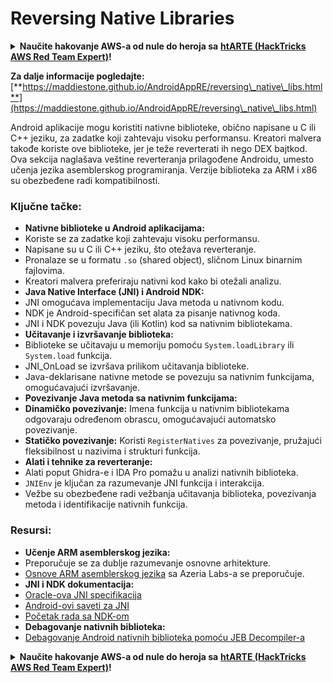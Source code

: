 # Reversing Native Libraries

<details>

<summary><strong>Naučite hakovanje AWS-a od nule do heroja sa</strong> <a href="https://training.hacktricks.xyz/courses/arte"><strong>htARTE (HackTricks AWS Red Team Expert)</strong></a><strong>!</strong></summary>

Drugi načini podrške HackTricks-u:

* Ako želite da vidite **vašu kompaniju reklamiranu na HackTricks-u** ili **preuzmete HackTricks u PDF formatu** proverite [**SUBSCRIPTION PLANS**](https://github.com/sponsors/carlospolop)!
* Nabavite [**zvanični PEASS & HackTricks swag**](https://peass.creator-spring.com)
* Otkrijte [**The PEASS Family**](https://opensea.io/collection/the-peass-family), našu kolekciju ekskluzivnih [**NFT-ova**](https://opensea.io/collection/the-peass-family)
* **Pridružite se** 💬 [**Discord grupi**](https://discord.gg/hRep4RUj7f) ili [**telegram grupi**](https://t.me/peass) ili nas **pratite** na **Twitter-u** 🐦 [**@carlospolopm**](https://twitter.com/hacktricks\_live)**.**
* **Podelite svoje hakovanje trikove slanjem PR-ova na** [**HackTricks**](https://github.com/carlospolop/hacktricks) i [**HackTricks Cloud**](https://github.com/carlospolop/hacktricks-cloud) github repozitorijume.

</details>

**Za dalje informacije pogledajte:** [**https://maddiestone.github.io/AndroidAppRE/reversing\_native\_libs.html**](https://maddiestone.github.io/AndroidAppRE/reversing\_native\_libs.html)

Android aplikacije mogu koristiti nativne biblioteke, obično napisane u C ili C++ jeziku, za zadatke koji zahtevaju visoku performansu. Kreatori malvera takođe koriste ove biblioteke, jer je teže reverterati ih nego DEX bajtkod. Ova sekcija naglašava veštine reverteranja prilagođene Androidu, umesto učenja jezika asemblerskog programiranja. Verzije biblioteka za ARM i x86 su obezbeđene radi kompatibilnosti.

### Ključne tačke:

* **Nativne biblioteke u Android aplikacijama:**
* Koriste se za zadatke koji zahtevaju visoku performansu.
* Napisane su u C ili C++ jeziku, što otežava reverteranje.
* Pronalaze se u formatu `.so` (shared object), sličnom Linux binarnim fajlovima.
* Kreatori malvera preferiraju nativni kod kako bi otežali analizu.
* **Java Native Interface (JNI) i Android NDK:**
* JNI omogućava implementaciju Java metoda u nativnom kodu.
* NDK je Android-specifičan set alata za pisanje nativnog koda.
* JNI i NDK povezuju Java (ili Kotlin) kod sa nativnim bibliotekama.
* **Učitavanje i izvršavanje biblioteka:**
* Biblioteke se učitavaju u memoriju pomoću `System.loadLibrary` ili `System.load` funkcija.
* JNI\_OnLoad se izvršava prilikom učitavanja biblioteke.
* Java-deklarisane nativne metode se povezuju sa nativnim funkcijama, omogućavajući izvršavanje.
* **Povezivanje Java metoda sa nativnim funkcijama:**
* **Dinamičko povezivanje:** Imena funkcija u nativnim bibliotekama odgovaraju određenom obrascu, omogućavajući automatsko povezivanje.
* **Statičko povezivanje:** Koristi `RegisterNatives` za povezivanje, pružajući fleksibilnost u nazivima i strukturi funkcija.
* **Alati i tehnike za reverteranje:**
* Alati poput Ghidra-e i IDA Pro pomažu u analizi nativnih biblioteka.
* `JNIEnv` je ključan za razumevanje JNI funkcija i interakcija.
* Vežbe su obezbeđene radi vežbanja učitavanja biblioteka, povezivanja metoda i identifikacije nativnih funkcija.

### Resursi:

* **Učenje ARM asemblerskog jezika:**
* Preporučuje se za dublje razumevanje osnovne arhitekture.
* [Osnove ARM asemblerskog jezika](https://azeria-labs.com/writing-arm-assembly-part-1/) sa Azeria Labs-a se preporučuje.
* **JNI i NDK dokumentacija:**
* [Oracle-ova JNI specifikacija](https://docs.oracle.com/javase/7/docs/technotes/guides/jni/spec/jniTOC.html)
* [Android-ovi saveti za JNI](https://developer.android.com/training/articles/perf-jni)
* [Početak rada sa NDK-om](https://developer.android.com/ndk/guides/)
* **Debagovanje nativnih biblioteka:**
* [Debagovanje Android nativnih biblioteka pomoću JEB Decompiler-a](https://medium.com/@shubhamsonani/how-to-debug-android-native-libraries-using-jeb-decompiler-eec681a22cf3)

<details>

<summary><strong>Naučite hakovanje AWS-a od nule do heroja sa</strong> <a href="https://training.hacktricks.xyz/courses/arte"><strong>htARTE (HackTricks AWS Red Team Expert)</strong></a><strong>!</strong></summary>

Drugi načini podrške HackTricks-u:

* Ako želite da vidite **vašu kompaniju reklamiranu na HackTricks-u** ili **preuzmete HackTricks u PDF formatu** proverite [**SUBSCRIPTION PLANS**](https://github.com/sponsors/carlospolop)!
* Nabavite [**zvanični PEASS & HackTricks swag**](https://peass.creator-spring.com)
* Otkrijte [**The PEASS Family**](https://opensea.io/collection/the-peass-family), našu kolekciju ekskluzivnih [**NFT-ova**](https://opensea.io/collection/the-peass-family)
* **Pridružite se** 💬 [**Discord grupi**](https://discord.gg/hRep4RUj7f) ili [**telegram grupi**](https://t.me/peass) ili nas **pratite** na **Twitter-u** 🐦 [**@carlospolopm**](https://twitter.com/hacktricks\_live)**.**
* **Podelite svoje hakovanje trikove slanjem PR-ova na** [**HackTricks**](https://github.com/carlospolop/hacktricks) i [**HackTricks Cloud**](https://github.com/carlospolop/hacktricks-cloud) github repozitorijume.

</details>
